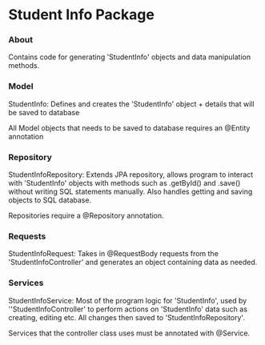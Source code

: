 # Student Info Package

### About
Contains code for generating 'StudentInfo' objects and data manipulation methods. 

### Model
StudentInfo: Defines and creates the 'StudentInfo' object + details that will be saved to database

All Model objects that needs to be saved to database requires an @Entity annotation

### Repository
StudentInfoRepository: Extends JPA repository, allows program to interact with 'StudentInfo' objects with methods such as 
.getById() and .save() without writing SQL statements manually. Also handles getting and saving objects to SQL database.

Repositories require a @Repository annotation. 

### Requests
StudentInfoRequest: Takes in @RequestBody requests from the 'StudentInfoController' and generates an object containing 
data as needed. 

### Services
StudentInfoService: Most of the program logic for 'StudentInfo', used by ''StudentInfoController' to perform actions on 
'StudentInfo' data such as creating, editing etc. All changes then saved to 'StudentInfoRepository'.

Services that the controller class uses must be annotated with @Service.